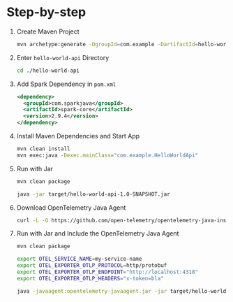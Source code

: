 # Step-by-step

1. Create Maven Project

      ```bash
      mvn archetype:generate -DgroupId=com.example -DartifactId=hello-world-api -DarchetypeArtifactId=maven-archetype-quickstart -DinteractiveMode=false
      ```

2. Enter `hello-world-api` Directory

    ```bash
    cd ./hello-world-api
    ```

3. Add Spark Dependency in `pom.xml`

      ```xml
      <dependency>
        <groupId>com.sparkjava</groupId>
        <artifactId>spark-core</artifactId>
        <version>2.9.4</version>
      </dependency>
      ```

4. Install Maven Dependencies and Start App

      ```bash
      mvn clean install
      mvn exec:java -Dexec.mainClass="com.example.HelloWorldApi"
      ```

5. Run with Jar

      ```bash
      mvn clean package
      ```

      ```bash
      java -jar target/hello-world-api-1.0-SNAPSHOT.jar
      ```

6. Download OpenTelemetry Java Agent

    ```bash
    curl -L -O https://github.com/open-telemetry/opentelemetry-java-instrumentation/releases/latest/download/opentelemetry-javaagent.jar
    ```

7. Run with Jar and Include the OpenTelemetry Java Agent

    ```bash
    mvn clean package
    ```

    ```bash
    export OTEL_SERVICE_NAME=my-service-name
    export OTEL_EXPORTER_OTLP_PROTOCOL=http/protobuf
    export OTEL_EXPORTER_OTLP_ENDPOINT="http://localhost:4318"
    export OTEL_EXPORTER_OTLP_HEADERS="x-token=bla"

    java -javaagent:opentelemetry-javaagent.jar -jar target/hello-world-api-1.0-SNAPSHOT.jar
    ```
